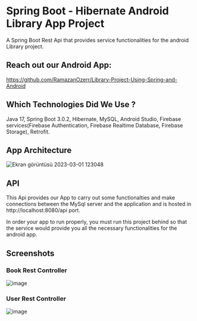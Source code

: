 
# Spring Boot - Hibernate Android Library App Project

A Spring Boot Rest Api that provides service functionalities for the android Library project.

## Reach out our Android App:
https://github.com/RamazanOzerr/Library-Project-Using-Spring-and-Android

## Which Technologies Did We Use ? 

Java 17, Spring Boot 3.0.2, Hibernate, MySQL, Android Studio, Firebase services(Firebase Authentication, Firebase Realtime Database, Firebase Storage), Retrofit.


## App Architecture

![Ekran görüntüsü 2023-03-01 123048](https://user-images.githubusercontent.com/73589879/222121287-06fd2c34-f12b-4153-bfe9-aad68c1ce01f.png)

## API

This Api provides our App to carry out some functionalties and make connections between the MySql server and the application and is hosted in http://localhost:8080/api
port.

In order your app to run properly, you must run this project behind so that the service would provide you all the necessary functionalities for the android app.

## Screenshots


### Book Rest Controller

![image](https://user-images.githubusercontent.com/73589879/222130778-3ab5e79b-f142-42fc-9aa8-0ddd21dda276.png)

### User Rest Controller

![image](https://user-images.githubusercontent.com/73589879/222130999-3450f984-714b-40b3-8163-06c387dd33e7.png)

